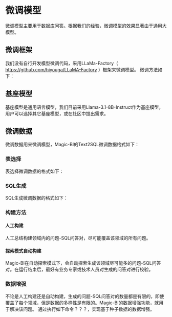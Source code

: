 # 微调模型
微调模型主要用于数据库问答。根据我们的经验，微调模型的效果显著由于通用大模型。
## 微调框架
我们没有自行开发模型微调代码，采用LLaMa-Factory（ https://github.com/hiyouga/LLaMA-Factory ）框架来微调模型。 微调方法如下：
## 基座模型
基座模型是通用语言模型，我们目前采用Llama-3.1-8B-Instruct作为基座模型。用户可以选择其它基座模型，或在社区中提出需求。
## 微调数据
微调数据用来微调模型，Magic-BI的Text2SQL微调数据格式如下：
### 表选择
表选择微调数据的格式如下：
### SQL生成
SQL生成微调数据的格式如下：
### 构建方法
#### 人工构建
人工总结构建领域内的问题-SQL问答对，尽可能覆盖该领域的所有问题。
#### 探索模式自动构建
Magic-BI在自动探索模式下，会自动探索生成该领域尽可能多的问题-SQL问答对。在运行结束后，最好有业务专家或技术人员对生成的问答对进行校验。
### 数据增强
不论是人工构建还是自动构建，生成的问题-SQL问答对的数量都是有限的，即使覆盖了每个领域，但是数据的多样性是有限的。Magic-BI的数据增强功能，就用于解决该问题。
通过执行如下命令？？？，实现基于种子数据的数据增强。

